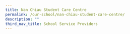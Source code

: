 ```yaml
---
title: Nan Chiau Student Care Centre
permalink: /our-school/nan-chiau-student-care-centre/
description: ""
third_nav_title: School Service Providers
---
```

